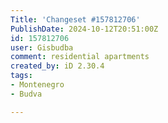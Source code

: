 ```yaml
---
Title: 'Changeset #157812706'
PublishDate: 2024-10-12T20:51:00Z
id: 157812706
user: Gisbudba
comment: residential apartments
created_by: iD 2.30.4
tags:
- Montenegro
- Budva

---
```

